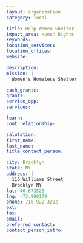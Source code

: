 ```yaml
---
layout: organization
category: local

title: Help Women Shelter
impact_area: Human Rights
keywords: 
location_services: 
location_offices: 
website: 

description: 
mission: |
  Women's Homeless Shelter

cash_grants: 
grants: 
service_opp: 
services: 

learn: 
cont_relationship: 

salutation: 
first_name: 
last_name: 
title_contact_person: 

city: Brooklyn
state: NY
address: |
  116 Williams Street  
  Brooklyn NY 
lat: 40.673528
lng: -73.900179
phone: 718-922-3202
ext: 
fax: 
email: 
preferred_contact: 
contact_person_intro: 
---
```

